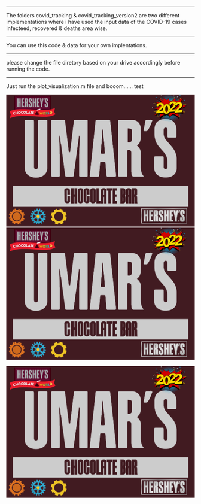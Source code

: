 ***************************
The folders covid_tracking & covid_tracking_version2 are two different
implementations where i have used the input data of the COVID-19 cases infecteed, recovered & deaths area wise.

******************************

You can use this code & data for your own implentations.

******************************

please change the file diretory based on your drive accordingly before running the code.

******************************

Just run the plot_visualization.m file and booom...... test

![image](packaging0112099803036580_top.png)
![GitHub Logo](packaging0112099803036580_top.png)

<img src="packaging0112099803036580_top.png" length = "10"/>



